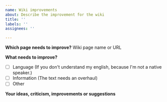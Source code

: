 ```yaml
---
name: Wiki improvements
about: Describe the improvement for the wiki
title: ''
labels: ''
assignees: ''

---
```


**Which page needs to improve?**
Wiki page name or URL

**What needs to improve?**
- [ ] Language (If you don't understand my english, because I'm not a native speaker.)
- [ ] Information (The text needs an overhaul)
- [ ] Other

**Your ideas, criticism, improvements or suggestions**
